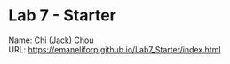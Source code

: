 # Lab 7 - Starter
Name: Chi (Jack) Chou<br/>
URL: https://emaneliforp.github.io/Lab7_Starter/index.html
